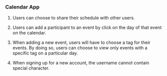 ### Calendar App

1. Users can choose to share their schedule with other users. 

2. Users can add a participant to an event by click on the day of that event on the calendar. 

3. When adding a new event, users will have to choose a tag for their events. By doing so, users can choose to view only events with a specific tag on a particular day.

4. When signing up for a new account, the username cannot contain special character.
